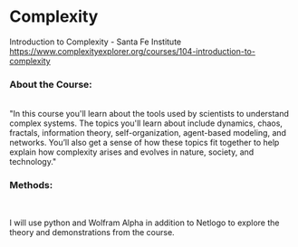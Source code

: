 # Complexity
Introduction to Complexity - Santa Fe Institute
<br/>
https://www.complexityexplorer.org/courses/104-introduction-to-complexity

### About the Course:
<br/>
"In this course you'll learn about the tools used by scientists to understand complex systems. The topics you'll learn about include dynamics, chaos, fractals, information theory, self-organization, agent-based modeling, and networks. You’ll also get a sense of how these topics fit together to help explain how complexity arises and evolves in nature, society, and technology."

### Methods:
<br/>

I will use python and Wolfram Alpha in addition to Netlogo to explore the theory and demonstrations from the course.
